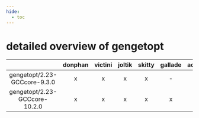 ```yaml
---
hide:
  - toc
---
```


detailed overview of gengetopt
==============================

| |donphan|victini|joltik|skitty|gallade|accelgor|swalot|doduo|
| :---: | :---: | :---: | :---: | :---: | :---: | :---: | :---: | :---: |
|gengetopt/2.23-GCCcore-9.3.0|x|x|x|x|-|-|x|x|
|gengetopt/2.23-GCCcore-10.2.0|x|x|x|x|x|-|x|x|
